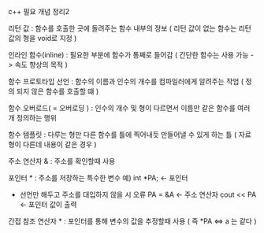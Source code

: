 c++ 필요 개념 정리2

리턴 값 : 함수를 호출한 곳에 돌려주는 함수 내부의 정보 ( 리턴 값이 없는 함수는 리턴값의 형을 void로 지정 )

인라인 함수(inline) : 필요한 부분에 함수가 통째로 들어감 ( 간단한 함수는 사용 가능 -> 속도 향상의 목적 )

함수 프로토타입 선언 : 함수의 이름과 인수의 개수를 컴파일러에게 알려주는 작업 ( 정의 되지 않은 함수를 호출할 떄 )

함수 오버로드( = 오버로딩 ) : 인수의 개수 및 형이 다르면서 이름만 같은 함수를 여러 개 정의하는 행위

함수 템플릿 : 다루는 형만 다른 함수를 틀에 찍어내듯 만들어낼 수 있게 하는 틀 ( 자료형이 다른데 내용이 같은 경우 )

주소 연산자 & : 주소를 확인할때 사용

포인터 * : 주소를 저장하는 특수한 변수                           예) int *PA;        <- 포인터
- 선언만 해두고 주소를 대입하지 않을 시 오류                       PA = &A      <- 주소 연산자
                                                                                     cout << PA   <- 포인터 값이 출력

간접 참조 연산자 * : 포인터를 통해 변수의 값을 추정할때 사용 ( 즉 *PA <=> a 는 같다 )